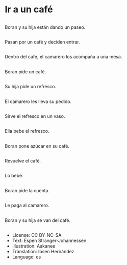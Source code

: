 # Ir a un café

##
Boran y su hija están dando un paseo.

##
Pasan por un café y deciden entrar.

##
Dentro del café, el camarero los acompaña a una mesa.

##
Boran pide un café.

##
Su hija pide un refresco.

##
El camarero les lleva su pedido.

##
Sirve el refresco en un vaso.

##
Ella bebe el refresco.

##
Boran pone azúcar en su café.

##
Revuelve el café.

##
Lo bebe.

##
Boran pide la cuenta.

##
Le paga al camarero.

##
Boran y su hija se van del café.

##
* License: CC BY-NC-SA
* Text: Espen Stranger-Johannessen
* Illustration: Aakanee
* Translation: Ibsen Hernández
* Language: es
